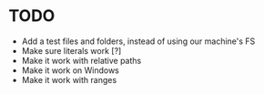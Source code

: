 

# TODO

* Add a test files and folders, instead of using our machine's FS
* Make sure literals work [?]
* Make it work with relative paths
* Make it work on Windows
* Make it work with ranges